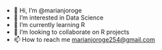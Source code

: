 - 👋 Hi, I’m @marianjoroge
- 👀 I’m interested in Data Science
- 🌱 I’m currently learning R
- 💞️ I’m looking to collaborate on R projects
- 📫 How to reach me marianjoroge254@gmail.com

<!---
marianjoroge/marianjoroge is a ✨ special ✨ repository because its `README.md` (this file) appears on your GitHub profile.
You can click the Preview link to take a look at your changes.
--->
